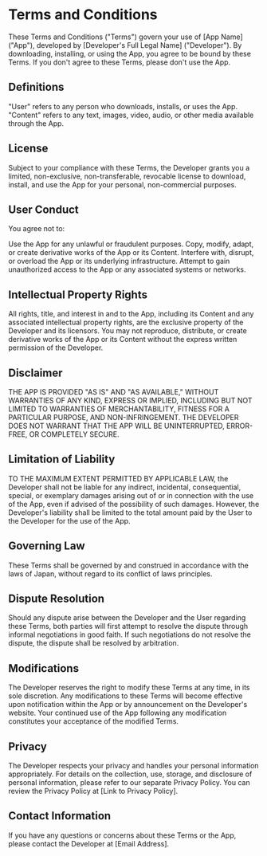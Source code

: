 # Terms and Conditions

These Terms and Conditions ("Terms") govern your use of [App Name] ("App"), developed by [Developer's Full Legal Name] ("Developer"). By downloading, installing, or using the App, you agree to be bound by these Terms. If you don't agree to these Terms, please don't use the App.

## Definitions
"User" refers to any person who downloads, installs, or uses the App.
"Content" refers to any text, images, video, audio, or other media available through the App.

## License
Subject to your compliance with these Terms, the Developer grants you a limited, non-exclusive, non-transferable, revocable license to download, install, and use the App for your personal, non-commercial purposes.

## User Conduct
You agree not to:

Use the App for any unlawful or fraudulent purposes.
Copy, modify, adapt, or create derivative works of the App or its Content.
Interfere with, disrupt, or overload the App or its underlying infrastructure.
Attempt to gain unauthorized access to the App or any associated systems or networks.

## Intellectual Property Rights
All rights, title, and interest in and to the App, including its Content and any associated intellectual property rights, are the exclusive property of the Developer and its licensors. You may not reproduce, distribute, or create derivative works of the App or its Content without the express written permission of the Developer.

## Disclaimer
THE APP IS PROVIDED "AS IS" AND "AS AVAILABLE," WITHOUT WARRANTIES OF ANY KIND, EXPRESS OR IMPLIED, INCLUDING BUT NOT LIMITED TO WARRANTIES OF MERCHANTABILITY, FITNESS FOR A PARTICULAR PURPOSE, AND NON-INFRINGEMENT. THE DEVELOPER DOES NOT WARRANT THAT THE APP WILL BE UNINTERRUPTED, ERROR-FREE, OR COMPLETELY SECURE.

## Limitation of Liability
TO THE MAXIMUM EXTENT PERMITTED BY APPLICABLE LAW, the Developer shall not be liable for any indirect, incidental, consequential, special, or exemplary damages arising out of or in connection with the use of the App, even if advised of the possibility of such damages. However, the Developer's liability shall be limited to the total amount paid by the User to the Developer for the use of the App.

## Governing Law
These Terms shall be governed by and construed in accordance with the laws of Japan, without regard to its conflict of laws principles.

## Dispute Resolution
Should any dispute arise between the Developer and the User regarding these Terms, both parties will first attempt to resolve the dispute through informal negotiations in good faith. If such negotiations do not resolve the dispute, the dispute shall be resolved by arbitration.

## Modifications
The Developer reserves the right to modify these Terms at any time, in its sole discretion. Any modifications to these Terms will become effective upon notification within the App or by announcement on the Developer's website. Your continued use of the App following any modification constitutes your acceptance of the modified Terms.

## Privacy
The Developer respects your privacy and handles your personal information appropriately. For details on the collection, use, storage, and disclosure of personal information, please refer to our separate Privacy Policy. You can review the Privacy Policy at [Link to Privacy Policy].

## Contact Information
If you have any questions or concerns about these Terms or the App, please contact the Developer at [Email Address].
